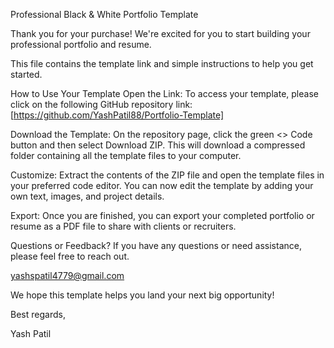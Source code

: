Professional Black & White Portfolio Template

Thank you for your purchase! We're excited for you to start building your professional portfolio and resume.

This file contains the template link and simple instructions to help you get started.

How to Use Your Template
Open the Link: To access your template, please click on the following GitHub repository link:
[https://github.com/YashPatil88/Portfolio-Template]

Download the Template: On the repository page, click the green <> Code button and then select Download ZIP. This will download a compressed folder containing all the template files to your computer.

Customize: Extract the contents of the ZIP file and open the template files in your preferred code editor. You can now edit the template by adding your own text, images, and project details.

Export: Once you are finished, you can export your completed portfolio or resume as a PDF file to share with clients or recruiters.

Questions or Feedback?
If you have any questions or need assistance, please feel free to reach out.

yashspatil4779@gmail.com

We hope this template helps you land your next big opportunity!

Best regards,

Yash Patil
